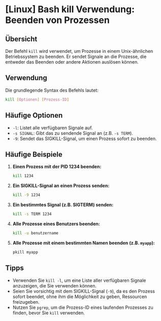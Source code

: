 # [Linux] Bash kill Verwendung: Beenden von Prozessen

## Übersicht
Der Befehl `kill` wird verwendet, um Prozesse in einem Unix-ähnlichen Betriebssystem zu beenden. Er sendet Signale an die Prozesse, die entweder das Beenden oder andere Aktionen auslösen können.

## Verwendung
Die grundlegende Syntax des Befehls lautet:

```bash
kill [Optionen] [Prozess-ID]
```

## Häufige Optionen
- `-l`: Listet alle verfügbaren Signale auf.
- `-s SIGNAL`: Gibt das zu sendende Signal an (z.B. `-s TERM`).
- `-9`: Sendet das SIGKILL-Signal, um einen Prozess sofort zu beenden.

## Häufige Beispiele
1. **Einen Prozess mit der PID 1234 beenden:**
   ```bash
   kill 1234
   ```

2. **Ein SIGKILL-Signal an einen Prozess senden:**
   ```bash
   kill -9 1234
   ```

3. **Ein bestimmtes Signal (z.B. SIGTERM) senden:**
   ```bash
   kill -s TERM 1234
   ```

4. **Alle Prozesse eines Benutzers beenden:**
   ```bash
   kill -u benutzername
   ```

5. **Alle Prozesse mit einem bestimmten Namen beenden (z.B. `myapp`):**
   ```bash
   pkill myapp
   ```

## Tipps
- Verwenden Sie `kill -l`, um eine Liste aller verfügbaren Signale anzuzeigen, die Sie verwenden können.
- Seien Sie vorsichtig mit dem SIGKILL-Signal (`-9`), da es den Prozess sofort beendet, ohne ihm die Möglichkeit zu geben, Ressourcen freizugeben.
- Nutzen Sie `pgrep`, um die Prozess-ID eines laufenden Prozesses zu finden, bevor Sie `kill` verwenden.